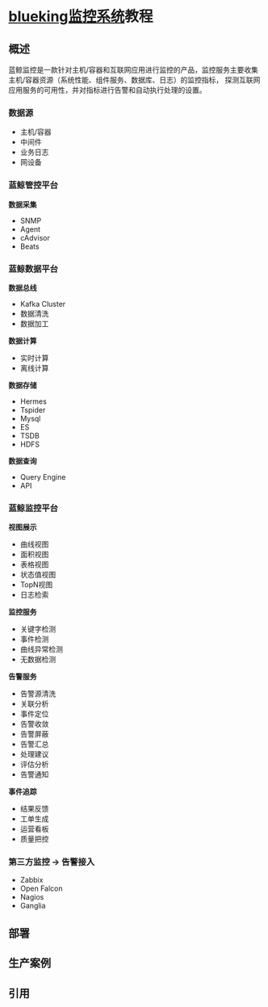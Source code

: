 # [blueking监控系统]()教程

## 概述
蓝鲸监控是一款针对主机/容器和互联网应用进行监控的产品，监控服务主要收集主机/容器资源（系统性能、组件服务、数据库、日志）的监控指标，
探测互联网应用服务的可用性，并对指标进行告警和自动执行处理的设置。


### 数据源
* 主机/容器
* 中间件
* 业务日志
* 网设备

### 蓝鲸管控平台

**数据采集**
* SNMP
* Agent
* cAdvisor
* Beats

### 蓝鲸数据平台

**数据总线**
* Kafka Cluster
* 数据清洗
* 数据加工

**数据计算** 
* 实时计算
* 离线计算

**数据存储**
* Hermes
* Tspider
* Mysql
* ES
* TSDB
* HDFS

**数据查询**
* Query Engine
* API 

### 蓝鲸监控平台

**视图展示**
* 曲线视图
* 面积视图
* 表格视图
* 状态值视图
* TopN视图
* 日志检索

**监控服务**
* 关键字检测
* 事件检测
* 曲线异常检测
* 无数据检测

**告警服务**
* 告警源清洗
* 关联分析
* 事件定位
* 告警收敛
* 告警屏蔽
* 告警汇总
* 处理建议
* 评估分析
* 告警通知

**事件追踪**
* 结果反馈
* 工单生成
* 运营看板
* 质量把控


### 第三方监控 -> 告警接入

* Zabbix
* Open Falcon 
* Nagios
* Ganglia





























## 部署


## 生产案例







## 引用


[]()

[]()

[]()
